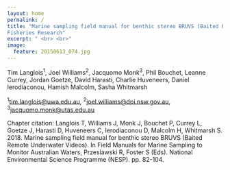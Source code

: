 ```yaml
---
layout: home
permalink: /
title: "Marine sampling field manual for benthic stereo BRUVS (Baited Remote Underwater Videos)
Fisheries Research"
excerpt: " <br> <br>"
image:
  feature: 20150613_074.jpg
---
```


Tim Langlois<sup>1</sup>, Joel Williams<sup>2</sup>, Jacquomo Monk<sup>3</sup>, Phil Bouchet, Leanne Currey, Jordan Goetze, David Harasti, Charlie Huveneers, Daniel Ierodiaconou, Hamish Malcolm, Sasha Whitmarsh

<sup>1</sup>tim.langlois@uwa.edu.au, <sup>2</sup>joel.williams@dpi.nsw.gov.au, <sup>3</sup>jacquomo.monk@utas.edu.au

Chapter citation:
Langlois T, Williams J, Monk J, Bouchet P, Currey L, Goetze J, Harasti D, Huveneers C, Ierodiaconou D, Malcolm H, Whitmarsh S. 2018. Marine sampling field manual for benthic stereo BRUVS (Baited Remote Underwater Videos). In Field Manuals for Marine Sampling to Monitor Australian Waters, Przeslawski R, Foster S (Eds). National Environmental Science Programme (NESP). pp. 82-104. 
